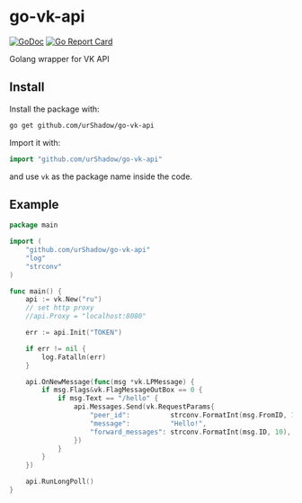 # go-vk-api
[![GoDoc](https://godoc.org/github.com/urShadow/go-vk-api?status.svg)](https://godoc.org/github.com/urShadow/go-vk-api)
[![Go Report Card](https://goreportcard.com/badge/github.com/urShadow/go-vk-api)](https://goreportcard.com/report/github.com/urShadow/go-vk-api)

Golang wrapper for VK API

## Install

Install the package with:

```bash
go get github.com/urShadow/go-vk-api
```

Import it with:

```go
import "github.com/urShadow/go-vk-api"
```

and use `vk` as the package name inside the code.

## Example

```go
package main

import (
	"github.com/urShadow/go-vk-api"
	"log"
	"strconv"
)

func main() {
	api := vk.New("ru")
	// set http proxy
	//api.Proxy = "localhost:8080"

	err := api.Init("TOKEN")

	if err != nil {
		log.Fatalln(err)
	}

	api.OnNewMessage(func(msg *vk.LPMessage) {
		if msg.Flags&vk.FlagMessageOutBox == 0 {
			if msg.Text == "/hello" {
				api.Messages.Send(vk.RequestParams{
					"peer_id":          strconv.FormatInt(msg.FromID, 10),
					"message":          "Hello!",
					"forward_messages": strconv.FormatInt(msg.ID, 10),
				})
			}
		}
	})

	api.RunLongPoll()
}
```

